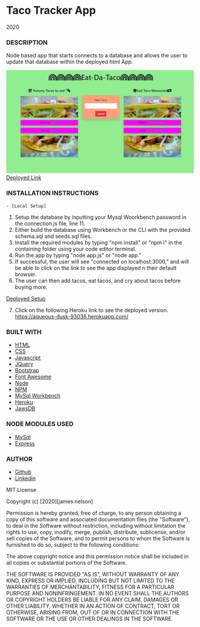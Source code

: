 # Taco Tracker App

2020

### DESCRIPTION

Node based app that starts connects to a database and allows the user to update that database within the deployed html App.

![Example profile](./public/assets/example.png)
[Deployed Link](https://aqueous-dusk-93036.herokuapp.com/)

### INSTALLATION INSTRUCTIONS

    - [Local Setup]

1. Setup the database by inputting your Mysql Woorkbench password in the connection.js file, line 11.
2. Either build the database using Workbench or the CLI with the provided schema.sql and seeds.sql files.
3. Install the required modules by typing "npm install" or "npm i" in the containing folder using your code editor terminal.
4. Run the app by typing "node app.js" or "node app."
5. If successful, the user will see "connected on localhost:3000," and will be able to click on the link to see the app displayed n their default browser.
6. The user can then add tacos, eat tacos, and cry about tacos before buying more.

[Deployed Setup](https://aqueous-dusk-93036.herokuapp.com/)

7. Click on the following Heroku link to see the deployed version. https://aqueous-dusk-93036.herokuapp.com/

### BUILT WITH

- [HTML](https://html.com/)
- [CSS](https://www.w3schools.com/css/)
- [Javascript](https://www.javascript.com/)
- [JQuery](https://jquery.org/)
- [Bootstrap](https://getbootstrap.com/)
- [Font Awesome](https://fontawesome.com/)
- [Node](https://nodejs.org/en/)
- [NPM](https://www.npmjs.com/)
- [MySql Workbench](https://www.mysql.com/products/workbench/)
- [Heroku](https://www.heroku.com/)
- [JawsDB](https://www.jawsdb.com/)

### NODE MODULES USED

- [MySql](https://www.npmjs.com/package/mysql)
- [Express](https://www.npmjs.com/package/express)

### AUTHOR

- [Github](https://github.com/alpinelife37)
- [Linkedin](https://www.linkedin.com/in/pnw-web-dev)

MIT License

Copyright (c) [2020][james nelson]

Permission is hereby granted, free of charge, to any person obtaining a copy
of this software and associated documentation files (the "Software"), to deal
in the Software without restriction, including without limitation the rights
to use, copy, modify, merge, publish, distribute, sublicense, and/or sell
copies of the Software, and to permit persons to whom the Software is
furnished to do so, subject to the following conditions:

The above copyright notice and this permission notice shall be included in all
copies or substantial portions of the Software.

THE SOFTWARE IS PROVIDED "AS IS", WITHOUT WARRANTY OF ANY KIND, EXPRESS OR
IMPLIED, INCLUDING BUT NOT LIMITED TO THE WARRANTIES OF MERCHANTABILITY,
FITNESS FOR A PARTICULAR PURPOSE AND NONINFRINGEMENT. IN NO EVENT SHALL THE
AUTHORS OR COPYRIGHT HOLDERS BE LIABLE FOR ANY CLAIM, DAMAGES OR OTHER
LIABILITY, WHETHER IN AN ACTION OF CONTRACT, TORT OR OTHERWISE, ARISING FROM,
OUT OF OR IN CONNECTION WITH THE SOFTWARE OR THE USE OR OTHER DEALINGS IN THE
SOFTWARE.
